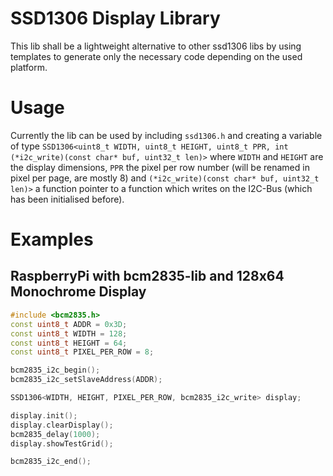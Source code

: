 # SSD1306 Display Library
This lib shall be a lightweight alternative to other ssd1306 libs by using templates to generate only the necessary code depending on the used platform.

# Usage
Currently the lib can be used by including ```ssd1306.h``` and creating a variable of type ```SSD1306<uint8_t WIDTH, uint8_t HEIGHT, uint8_t PPR, int (*i2c_write)(const char* buf, uint32_t len)>``` where ```WIDTH``` and ```HEIGHT``` are the display dimensions, ```PPR``` the pixel per row number (will be renamed in pixel per page, are mostly 8) and ```(*i2c_write)(const char* buf, uint32_t len)>``` a function pointer to a function which writes on the I2C-Bus (which has been initialised before).


# Examples
## RaspberryPi with bcm2835-lib and 128x64 Monochrome Display 

```cpp
#include <bcm2835.h>
const uint8_t ADDR = 0x3D;
const uint8_t WIDTH = 128;
const uint8_t HEIGHT = 64;
const uint8_t PIXEL_PER_ROW = 8;

bcm2835_i2c_begin();
bcm2835_i2c_setSlaveAddress(ADDR);

SSD1306<WIDTH, HEIGHT, PIXEL_PER_ROW, bcm2835_i2c_write> display;

display.init();
display.clearDisplay();
bcm2835_delay(1000);
display.showTestGrid();

bcm2835_i2c_end();

```